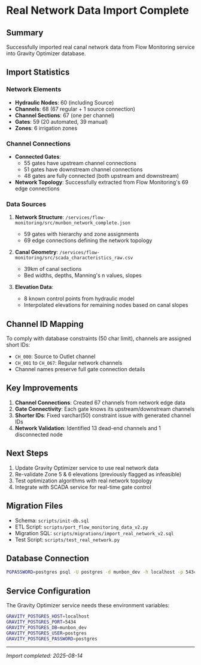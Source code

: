 # Real Network Data Import Complete

## Summary
Successfully imported real canal network data from Flow Monitoring service into Gravity Optimizer database.

## Import Statistics

### Network Elements
- **Hydraulic Nodes**: 60 (including Source)
- **Channels**: 68 (67 regular + 1 source connection)
- **Channel Sections**: 67 (one per channel)
- **Gates**: 59 (20 automated, 39 manual)
- **Zones**: 6 irrigation zones

### Channel Connections
- **Connected Gates**: 
  - 55 gates have upstream channel connections
  - 51 gates have downstream channel connections
  - 48 gates are fully connected (both upstream and downstream)
- **Network Topology**: Successfully extracted from Flow Monitoring's 69 edge connections

### Data Sources
1. **Network Structure**: `/services/flow-monitoring/src/munbon_network_complete.json`
   - 59 gates with hierarchy and zone assignments
   - 69 edge connections defining the network topology

2. **Canal Geometry**: `/services/flow-monitoring/src/scada_characteristics_raw.csv`
   - 39km of canal sections
   - Bed widths, depths, Manning's n values, slopes

3. **Elevation Data**: 
   - 8 known control points from hydraulic model
   - Interpolated elevations for remaining nodes based on canal slopes

## Channel ID Mapping
To comply with database constraints (50 char limit), channels are assigned short IDs:
- `CH_000`: Source to Outlet channel
- `CH_001` to `CH_067`: Regular network channels
- Channel names preserve full gate connection details

## Key Improvements
1. **Channel Connections**: Created 67 channels from network edge data
2. **Gate Connectivity**: Each gate knows its upstream/downstream channels
3. **Shorter IDs**: Fixed varchar(50) constraint issue with generated channel IDs
4. **Network Validation**: Identified 13 dead-end channels and 1 disconnected node

## Next Steps
1. Update Gravity Optimizer service to use real network data
2. Re-validate Zone 5 & 6 elevations (previously flagged as infeasible)
3. Test optimization algorithms with real network topology
4. Integrate with SCADA service for real-time gate control

## Migration Files
- Schema: `scripts/init-db.sql`
- ETL Script: `scripts/port_flow_monitoring_data_v2.py`
- Migration SQL: `scripts/migrations/import_real_network_v2.sql`
- Test Script: `scripts/test_real_network.py`

## Database Connection
```bash
PGPASSWORD=postgres psql -U postgres -d munbon_dev -h localhost -p 5434
```

## Service Configuration
The Gravity Optimizer service needs these environment variables:
```bash
GRAVITY_POSTGRES_HOST=localhost
GRAVITY_POSTGRES_PORT=5434
GRAVITY_POSTGRES_DB=munbon_dev
GRAVITY_POSTGRES_USER=postgres
GRAVITY_POSTGRES_PASSWORD=postgres
```

---
*Import completed: 2025-08-14*